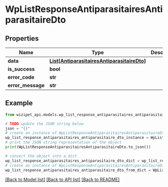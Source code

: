 # WpListResponseAntiparasitairesAntiparasitaireDto


## Properties

Name | Type | Description | Notes
------------ | ------------- | ------------- | -------------
**data** | [**List[AntiparasitairesAntiparasitaireDto]**](AntiparasitairesAntiparasitaireDto.md) |  | [optional] 
**is_success** | **bool** |  | [optional] 
**error_code** | **str** |  | [optional] 
**error_message** | **str** |  | [optional] 

## Example

```python
from wizipet_api.models.wp_list_response_antiparasitaires_antiparasitaire_dto import WpListResponseAntiparasitairesAntiparasitaireDto

# TODO update the JSON string below
json = "{}"
# create an instance of WpListResponseAntiparasitairesAntiparasitaireDto from a JSON string
wp_list_response_antiparasitaires_antiparasitaire_dto_instance = WpListResponseAntiparasitairesAntiparasitaireDto.from_json(json)
# print the JSON string representation of the object
print(WpListResponseAntiparasitairesAntiparasitaireDto.to_json())

# convert the object into a dict
wp_list_response_antiparasitaires_antiparasitaire_dto_dict = wp_list_response_antiparasitaires_antiparasitaire_dto_instance.to_dict()
# create an instance of WpListResponseAntiparasitairesAntiparasitaireDto from a dict
wp_list_response_antiparasitaires_antiparasitaire_dto_from_dict = WpListResponseAntiparasitairesAntiparasitaireDto.from_dict(wp_list_response_antiparasitaires_antiparasitaire_dto_dict)
```
[[Back to Model list]](../README.md#documentation-for-models) [[Back to API list]](../README.md#documentation-for-api-endpoints) [[Back to README]](../README.md)


